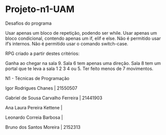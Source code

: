 # Projeto-n1-UAM

Desafios do programa

Usar apenas um bloco de repetição, podendo ser while.
Usar apenas um bloco condicional, contendo apenas um if, elif e else.
Não é permitido usar if’s internos.
Não é permitido usar o comando switch-case.

RPG criado a partir destes critérios:

Ganha ao chegar na sala 9.
Sala 6 tem apenas uma direção.
Sala 8 tem um portal que te leva a sala 1 2 3 4 ou 5.
Ter feito menos de 7 movimentos.


N1 - Técnicas de Programação

Igor Rodrigues Chanes | 21550507

Gabriel de Sousa Carvalho Ferreira | 21441903

Ana Laura Pereira Kettene |

Leonardo Correia Barbosa |

Bruno dos Santos Moreira | 2152313

